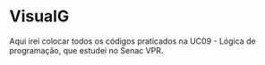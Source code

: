 # VisualG
Aqui irei colocar todos os códigos praticados na UC09 - Lógica de programação, que estudei no Senac VPR.

### 
